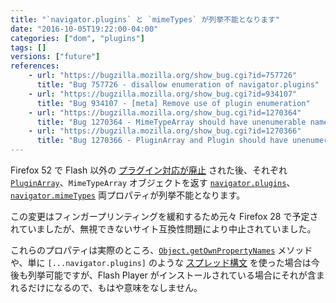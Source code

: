 ```yaml
---
title: "`navigator.plugins` と `mimeTypes` が列挙不能となります"
date: "2016-10-05T19:22:00-04:00"
categories: ["dom", "plugins"]
tags: []
versions: ["future"]
references:
    - url: "https://bugzilla.mozilla.org/show_bug.cgi?id=757726"
      title: "Bug 757726 - disallow enumeration of navigator.plugins"
    - url: "https://bugzilla.mozilla.org/show_bug.cgi?id=934107"
      title: "Bug 934107 - [meta] Remove use of plugin enumeration"
    - url: "https://bugzilla.mozilla.org/show_bug.cgi?id=1270364"
      title: "Bug 1270364 - MimeTypeArray should have unenumerable named properties per spec"
    - url: "https://bugzilla.mozilla.org/show_bug.cgi?id=1270366"
      title: "Bug 1270366 - PluginArray and Plugin should have unenumerable own properties per spec"
---
```

Firefox 52 で Flash 以外の [プラグイン対応が廃止](https://www.fxsitecompat.com/ja/docs/2016/plug-in-support-has-been-dropped-other-than-flash/) された後、それぞれ [`PluginArray`](https://developer.mozilla.org/ja/docs/Web/API/PluginArray)、`MimeTypeArray` オブジェクトを返す  [`navigator.plugins`](https://developer.mozilla.org/ja/docs/Web/API/NavigatorPlugins/plugins)、[`navigator.mimeTypes`](https://developer.mozilla.org/ja/docs/Web/API/NavigatorPlugins/mimeTypes) 両プロパティが列挙不能となります。

この変更はフィンガープリンティングを緩和するため元々 Firefox 28 で予定されていましたが、無視できないサイト互換性問題により中止されていました。

これらのプロパティは実際のところ、[`Object.getOwnPropertyNames`](https://developer.mozilla.org/ja/docs/Web/JavaScript/Reference/Global_Objects/Object/getOwnPropertyNames) メソッドや、単に `[...navigator.plugins]` のような [スプレッド構文](https://developer.mozilla.org/ja/docs/Web/JavaScript/Reference/Operators/Spread_operator) を使った場合は今後も列挙可能ですが、Flash Player がインストールされている場合にそれが含まれるだけになるので、もはや意味をなしません。
